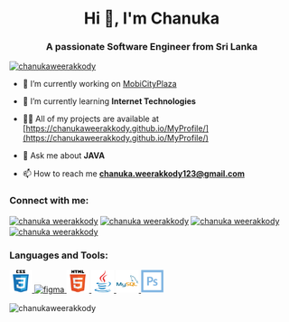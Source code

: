 <h1 align="center">Hi 👋, I'm Chanuka</h1>
<h3 align="center">A passionate Software Engineer from Sri Lanka</h3>

<p align="left"> <a href="https://github.com/ryo-ma/github-profile-trophy"><img src="https://github-profile-trophy.vercel.app/?username=chanukaweerakkody" alt="chanukaweerakkody" /></a> </p>

- 🔭 I’m currently working on [MobiCityPlaza](https://github.com/ChanukaWeerakkody/Mobicity-Plaza)

- 🌱 I’m currently learning **Internet Technologies**

- 👨‍💻 All of my projects are available at [https://chanukaweerakkody.github.io/MyProfile/](https://chanukaweerakkody.github.io/MyProfile/)

- 💬 Ask me about **JAVA**

- 📫 How to reach me **chanuka.weerakkody123@gmail.com**

<h3 align="left">Connect with me:</h3>
<p align="left">
<a href="https://twitter.com/chanuka weerakkody" target="blank"><img align="center" src="https://raw.githubusercontent.com/rahuldkjain/github-profile-readme-generator/master/src/images/icons/Social/twitter.svg" alt="chanuka weerakkody" height="30" width="40" /></a>
<a href="https://linkedin.com/in/chanuka weerakkody" target="blank"><img align="center" src="https://raw.githubusercontent.com/rahuldkjain/github-profile-readme-generator/master/src/images/icons/Social/linked-in-alt.svg" alt="chanuka weerakkody" height="30" width="40" /></a>
<a href="https://fb.com/chanuka weerakkody" target="blank"><img align="center" src="https://raw.githubusercontent.com/rahuldkjain/github-profile-readme-generator/master/src/images/icons/Social/facebook.svg" alt="chanuka weerakkody" height="30" width="40" /></a>
<a href="https://instagram.com/chanuka weerakkody" target="blank"><img align="center" src="https://raw.githubusercontent.com/rahuldkjain/github-profile-readme-generator/master/src/images/icons/Social/instagram.svg" alt="chanuka weerakkody" height="30" width="40" /></a>
</p>

<h3 align="left">Languages and Tools:</h3>
<p align="left"> <a href="https://www.w3schools.com/css/" target="_blank" rel="noreferrer"> <img src="https://raw.githubusercontent.com/devicons/devicon/master/icons/css3/css3-original-wordmark.svg" alt="css3" width="40" height="40"/> </a> <a href="https://www.figma.com/" target="_blank" rel="noreferrer"> <img src="https://www.vectorlogo.zone/logos/figma/figma-icon.svg" alt="figma" width="40" height="40"/> </a> <a href="https://www.w3.org/html/" target="_blank" rel="noreferrer"> <img src="https://raw.githubusercontent.com/devicons/devicon/master/icons/html5/html5-original-wordmark.svg" alt="html5" width="40" height="40"/> </a> <a href="https://www.java.com" target="_blank" rel="noreferrer"> <img src="https://raw.githubusercontent.com/devicons/devicon/master/icons/java/java-original.svg" alt="java" width="40" height="40"/> </a> <a href="https://www.mysql.com/" target="_blank" rel="noreferrer"> <img src="https://raw.githubusercontent.com/devicons/devicon/master/icons/mysql/mysql-original-wordmark.svg" alt="mysql" width="40" height="40"/> </a> <a href="https://www.photoshop.com/en" target="_blank" rel="noreferrer"> <img src="https://raw.githubusercontent.com/devicons/devicon/master/icons/photoshop/photoshop-line.svg" alt="photoshop" width="40" height="40"/> </a> </p>

<p><img align="center" src="https://github-readme-stats.vercel.app/api/top-langs?username=chanukaweerakkody&show_icons=true&locale=en&layout=compact" alt="chanukaweerakkody" /></p>
